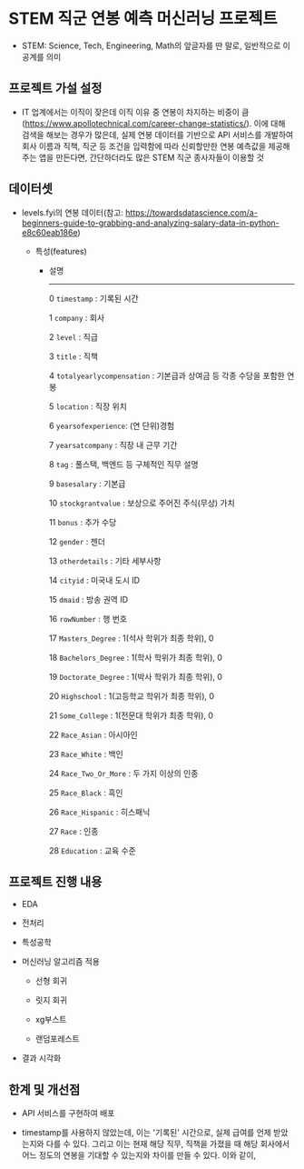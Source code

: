 # STEM 직군 연봉 예측 머신러닝 프로젝트  

* STEM: Science, Tech, Engineering, Math의 앞글자를 딴 말로, 일반적으로 이공계를 의미

## 프로젝트 가설 설정

* IT 업계에서는 이직이 잦은데 이직 이유 중 연봉이 차지하는 비중이 큼(https://www.apollotechnical.com/career-change-statistics/). 이에 대해 검색을 해보는 경우가 많은데, 실제 연봉 데이터를 기반으로 API 서비스를 개발하여 회사 이름과 직책, 직군 등 조건을 입력함에 따라 신뢰할만한 연봉 예측값을 제공해주는 앱을 만든다면, 간단하더라도 많은 STEM 직군 종사자들이 이용할 것

## 데이터셋
* levels.fyi의 연봉 데이터(참고: https://towardsdatascience.com/a-beginners-guide-to-grabbing-and-analyzing-salary-data-in-python-e8c60eab186e)

  * 특성(features)

    * 설명         
      ---  ------                   --------------  -----         
      0   `timestamp` :        기록된 시간

      1   `company`  :         회사    

      2   `level`  :       직급       

      3   `title` :          직책   

      4   `totalyearlycompensation` :  기본급과 상여금 등 각종 수당을 포함한 연봉  

      5   `location` :     직장 위치       

      6   `yearsofexperience`:   (연 단위)경험    

      7   `yearsatcompany`  : 직장 내 근무 기간       
      
      8   `tag` : 풀스택, 백엔드 등 구체적인 직무 설명     

      9   `basesalary`  :  기본급      

      10  `stockgrantvalue`  :  보상으로 주어진 주식(무상) 가치       

      11  `bonus` :  추가 수당       

      12  `gender` :  젠더     

      13  `otherdetails`  :  기타 세부사항   

      14  `cityid` :  미국내 도시 ID         

      15  `dmaid`  : 방송 권역 ID  

      16  `rowNumber` : 행 번호    

      17  `Masters_Degree` : 1(석사 학위가 최종 학위), 0       

      18  `Bachelors_Degree` : 1(학사 학위가 최종 학위), 0    

      19  `Doctorate_Degree` : 1(박사 학위가 최종 학위), 0    

      20  `Highschool` : 1(고등학교 학위가 최종 학위), 0      

      21  `Some_College` : 1(전문대 학위가 최종 학위), 0       

      22  `Race_Asian` : 아시아인       

      23  `Race_White` : 백인     

      24  `Race_Two_Or_More` : 두 가지 이상의 인종

      25  `Race_Black` : 흑인      

      26  `Race_Hispanic` : 히스패닉     

      27  `Race` : 인종   

      28  `Education` : 교육 수준 



## 프로젝트 진행 내용

* EDA

* 전처리
* 특성공학
* 머신러닝 알고리즘 적용
  * 선형 회귀

  * 릿지 회귀
  * xg부스트
  * 랜덤포레스트
* 결과 시각화

## 한계 및 개선점

* API 서비스를 구현하여 배포

* timestamp를 사용하지 않았는데, 이는 '기록된' 시간으로, 실제 급여를 언제 받았는지와 다를 수 있다. 그리고 이는 현재 해당 직무, 직책을 가졌을 때 해당 회사에서 어느 정도의 연봉을 기대할 수 있는지와 차이를 만들 수 있다. 이와 같이, 
